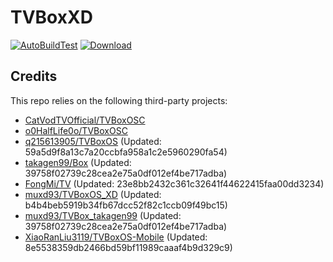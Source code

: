 # TVBoxXD

[![AutoBuildTest](https://github.com/muxd93/TVBoxOS_XD/actions/workflows/auto_build.yml/badge.svg)](https://github.com/muxd93/TVBoxOS_XD/actions/workflows/auto_build.yml)
[![Download](https://img.shields.io/github/v/release/muxd93/TVBoxOS_XD?color=green&logoColor=green&label=Download&logo=DocuSign)](https://github.com/muxd93/TVBoxOS_XD/releases)

## Credits
This repo relies on the following third-party projects:
- [CatVodTVOfficial/TVBoxOSC](https://github.com/CatVodTVOfficial/TVBoxOSC)
- [o0HalfLife0o/TVBoxOSC](https://github.com/o0HalfLife0o/TVBoxOSC/releases)
- [q215613905/TVBoxOS](https://github.com/q215613905/TVBoxOS) (Updated: 59a5d9f8a13c7a20ccbfa958a1c2e5960290fa54)
- [takagen99/Box](https://github.com/takagen99/Box) (Updated: 39758f02739c28cea2e75a0df012ef4be717adba)
- [FongMi/TV](https://github.com/FongMi/TV) (Updated: 23e8bb2432c361c32641f44622415faa00dd3234)
- [muxd93/TVBoxOS_XD](https://github.com/muxd93/TVBoxOS_XD) (Updated: b4b4beb5919b34fb67dcc52f82c1ccb09f49bc15)
- [muxd93/TVBox_takagen99](https://github.com/muxd93/TVBox_takagen99) (Updated: 39758f02739c28cea2e75a0df012ef4be717adba)
- [XiaoRanLiu3119/TVBoxOS-Mobile](https://github.com/XiaoRanLiu3119/TVBoxOS-Mobile) (Updated: 8e5538359db2466bd59bf11989caaaf4b9d329c9)
